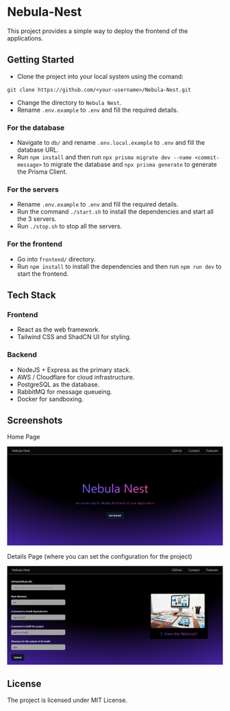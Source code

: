 # Nebula-Nest

This project provides a simple way to deploy the frontend of the applications. 

## Getting Started
- Clone the project into your local system using the comand:
```
git clone https://github.com/<your-username>/Nebula-Nest.git
```
- Change the directory to `Nebula Nest`.
- Rename ``.env.example`` to ``.env`` and fill the required details.
### For the database
- Navigate to ``db/`` and rename ``.env.local.example`` to ``.env`` and fill the database URL.
- Run `npm install` and then run `npx prisma migrate dev --name <commit-message>` to migrate the database and `npx prisma generate` to generate the Prisma Client.

### For the servers
- Rename ``.env.example`` to ``.env`` and fill the required details.
- Run the command `./start.sh` to install the dependencies and start all the 3 servers.
- Run `./stop.sh` to stop all the servers.

### For the frontend
- Go into `frontend/` directory.
- Run ``npm install`` to install the dependencies and then run ``npm run dev`` to start the frontend.

## Tech Stack
### Frontend
- React as the web framework.
- Tailwind CSS and ShadCN UI for styling.
### Backend
- NodeJS + Express as the primary stack.
- AWS / Cloudflare for cloud infrastructure.
- PostgreSQL as the database.
- RabbitMQ for message queueing.
- Docker for sandboxing.

## Screenshots
Home Page <br />

![Home Page](./assets/home.png)

Details Page (where you can set the configuration for the project) <br />

![Dashboard Page](./assets/details.png)


## License
The project is licensed under MIT License.